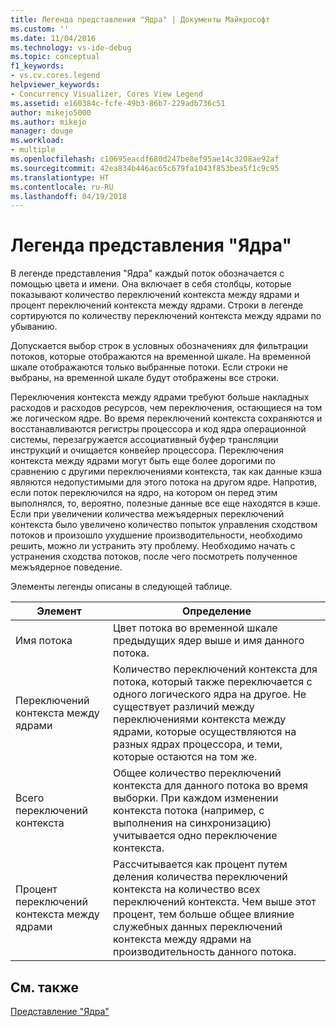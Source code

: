```yaml
---
title: Легенда представления "Ядра" | Документы Майкрософт
ms.custom: ''
ms.date: 11/04/2016
ms.technology: vs-ide-debug
ms.topic: conceptual
f1_keywords:
- vs.cv.cores.legend
helpviewer_keywords:
- Concurrency Visualizer, Cores View Legend
ms.assetid: e160384c-fcfe-49b3-86b7-229adb736c51
author: mikejo5000
ms.author: mikejo
manager: douge
ms.workload:
- multiple
ms.openlocfilehash: c10695eacdf680d247be8ef95ae14c3208ae92af
ms.sourcegitcommit: 42ea834b446ac65c679fa1043f853bea5f1c9c95
ms.translationtype: HT
ms.contentlocale: ru-RU
ms.lasthandoff: 04/19/2018
---
```

# <a name="cores-view-legend"></a>Легенда представления "Ядра"
В легенде представления "Ядра" каждый поток обозначается с помощью цвета и имени. Она включает в себя столбцы, которые показывают количество переключений контекста между ядрами и процент переключений контекста между ядрами. Строки в легенде сортируются по количеству переключений контекста между ядрами по убыванию.  
  
 Допускается выбор строк в условных обозначениях для фильтрации потоков, которые отображаются на временной шкале. На временной шкале отображаются только выбранные потоки. Если строки не выбраны, на временной шкале будут отображены все строки.  
  
 Переключения контекста между ядрами требуют больше накладных расходов и расходов ресурсов, чем переключения, остающиеся на том же логическом ядре. Во время переключений контекста сохраняются и восстанавливаются регистры процессора и код ядра операционной системы, перезагружается ассоциативный буфер трансляции инструкций и очищается конвейер процессора. Переключения контекста между ядрами могут быть еще более дорогими по сравнению с другими переключениями контекста, так как данные кэша являются недопустимыми для этого потока на другом ядре. Напротив, если поток переключился на ядро, на котором он перед этим выполнялся, то, вероятно, полезные данные все еще находятся в кэше. Если при увеличении количества межъядерных переключений контекста было увеличено количество попыток управления сходством потоков и произошло ухудшение производительности, необходимо решить, можно ли устранить эту проблему. Необходимо начать с устранения сходства потоков, после чего посмотреть полученное межъядерное поведение.  
  
 Элементы легенды описаны в следующей таблице.  
  
|Элемент|Определение|  
|-------------|----------------|  
|Имя потока|Цвет потока во временной шкале предыдущих ядер выше и имя данного потока.|  
|Переключений контекста между ядрами|Количество переключений контекста для потока, который также переключается с одного логического ядра на другое. Не существует различий между переключениями контекста между ядрами, которые осуществляются на разных ядрах процессора, и теми, которые остаются на том же.|  
|Всего переключений контекста|Общее количество переключений контекста для данного потока во время выборки. При каждом изменении контекста потока (например, с выполнения на синхронизацию) учитывается одно переключение контекста.|  
|Процент переключений контекста между ядрами|Рассчитывается как процент путем деления количества переключений контекста на количество всех переключений контекста. Чем выше этот процент, тем больше общее влияние служебных данных переключений контекста между ядрами на производительность данного потока.|  
  
## <a name="see-also"></a>См. также  
 [Представление "Ядра"](../profiling/cores-view.md)